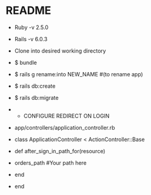 # README

- Ruby -v 2.5.0
- Rails -v 6.0.3
- Clone into desired working directory

-  $ bundle
-  $ rails g rename:into NEW_NAME #(to rename app)
-  $ rails db:create
-  $ rails db:migrate

- * CONFIGURE REDIRECT ON LOGIN
- app/controllers/application_controller.rb

- class ApplicationController < ActionController::Base
-  def after_sign_in_path_for(resource)
-    orders_path #Your path here
-  end
- end
